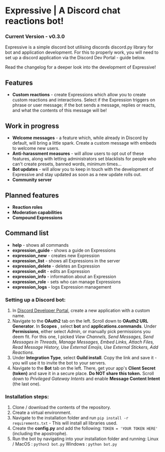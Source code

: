# Expressive | A Discord chat reactions bot!
### Current Version - v0.3.0

Expressive is a simple discord bot utilising discords discord.py library for bot and application development.
For this to properly work, you will need to set up a discord application via the Discord Dev Portal - guide below.

Read the changelog for a deeper look into the development of Expressive!

## Features
- **Custom reactions** - create Expressions which allow you to create custom reactions and interactions. Select if the Expression triggers on phrase or user message; if the bot sends a message, replies or reacts, and what the contents of this message will be!

## Work in progress 
- **Welcome messages** - a feature which, while already in Discord by default, will bring a little spark. Create a custom message with embeds to welcome new users.
- **Anti-harassment measures** - will allow users to opt out of these features, along with letting administrators set blacklists for people who can't create presets, banned words, minimum times...
- **Bot updates** - will allow you to keep in touch with the development of Expressive and stay updated as soon as a new update rolls out.
- **Community server**

## Planned features
- **Reaction roles**
- **Moderation capabilities**
- **Compound Expressions**


## Command list
- **help** - shows all commands
- **expression_guide** - shows a guide on Expressions
- **expression_new** - creates new Expression
- **expression_list** - shows all Expressions in the server
- **expression_delete** - deletes an Expression
- **expression_edit** - edits an Expression
- **expression_info** - information about an Expression
- **expression_role** - sets who can manage Expressions
- **expression_logs** - logs Expression management 

### Setting up a Discord bot:
1. In [Discord Developer Portal](https://discord.com/developers/applications), create a new application with a custom name.
2. Navigate to the **OAuth2** tab on the left. Scroll down to **OAuth2 URL Generator**. In **Scopes** , select **bot** and **applications.commands**. Under **Permissions**, either select *Admin*, or manually pick permissions you deem fit. For this one, I picked *View Channels, Send Messages, Send Messages in Threads, Manage Messages, Embed Links, Attach Files, Read Message History, Use External Emojis, Use External Stickers, Add Reactions*.
3.  Under **Integration Type**, select **Guild install**. Copy the link and save it - you will use it to invite the bot to your servers.
4.  Navigate to the **Bot** tab on the left. There, get your app's **Client Secret (token)** and save it in a secure place. **Do NOT share this token.** Scroll down to *Privileged Gateway Intents* and enable **Message Content Intent** (the last one).


### Installation steps:
1. Clone / download the contents of the repository.
2. Create a virtual environment.
3. Navigate to the installation folder and run `pip install -r requirements.txt` - This will install all libraries used.
4. Create the **config.py** and add the following: `TOKEN = 'YOUR TOKEN HERE' ` (including the apostrophe).
5. Run the bot by navigating into your installation folder and running:  Linux / MacOS :  `python3 bot.py`  Windows : `python bot.py` 
